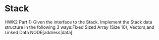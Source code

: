 # Stack
HWK2 Part 1) Given the interface to the Stack. Implement the Stack data structure in the following 3 ways:Fixed Sized Array (Size 10), Vectors,and  Linked Data NODE[address|data]
